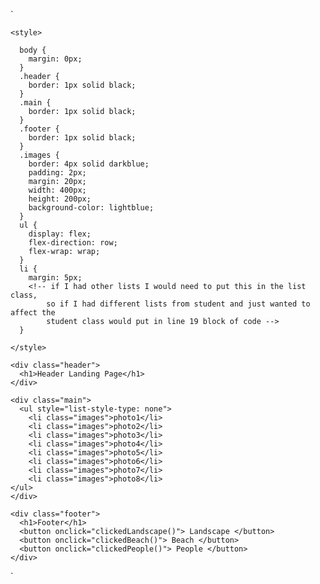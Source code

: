 `
<!DOCTYPE html>

<html>

  <head>
    <title>201-Project-Flexbox-Landing-Page</title>

    <style>

      body {
        margin: 0px;
      }
      .header {
        border: 1px solid black;
      }
      .main {
        border: 1px solid black;
      }
      .footer {
        border: 1px solid black;
      }
      .images {
        border: 4px solid darkblue;
        padding: 2px;
        margin: 20px;
        width: 400px;
        height: 200px;
        background-color: lightblue;
      }
      ul {
        display: flex;
        flex-direction: row;
        flex-wrap: wrap;
      }
      li {
        margin: 5px;
        <!-- if I had other lists I would need to put this in the list class,
            so if I had different lists from student and just wanted to affect the
            student class would put in line 19 block of code -->
      }

    </style>

  </head>

  <body>

    <div class="header">
      <h1>Header Landing Page</h1>
    </div>

    <div class="main">
      <ul style="list-style-type: none">
        <li class="images">photo1</li>
        <li class="images">photo2</li>
        <li class="images">photo3</li>
        <li class="images">photo4</li>
        <li class="images">photo5</li>
        <li class="images">photo6</li>
        <li class="images">photo7</li>
        <li class="images">photo8</li>
    </ul>
    </div>

    <div class="footer">
      <h1>Footer</h1>
      <button onclick="clickedLandscape()"> Landscape </button>
      <button onclick="clickedBeach()"> Beach </button>
      <button onclick="clickedPeople()"> People </button>
    </div>

  </body>
  
</html>
`
